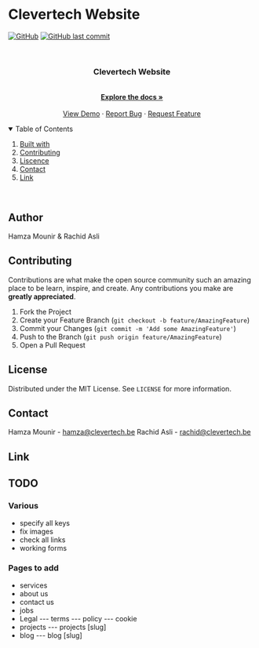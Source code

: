 # Clevertech Website

[![GitHub](https://img.shields.io/github/license/mashape/apistatus.svg)](https://github.com/clevertech-be/clevertech-website/blob/master/LICENSE)
[![GitHub last commit](https://img.shields.io/github/last-commit/google/skia.svg)](https://github.com/clevertech-be/clevertech-website/commits/master)

<br />
<p align="center">
  <h3 align="center">Clevertech Website</h3>

  <p align="center">
    <br />
    <a href="https://github.com/clevertech-be/clevertech-website/blob/master/README.md"><strong>Explore the docs »</strong></a>
    <br />
    <br />
    <a href="https://clevertech-website.be/">View Demo</a>
    ·
    <a href="https://github.com/clevertech-be/clevertech-website/issues">Report Bug</a>
    ·
    <a href="https://github.com/clevertech-be/clevertech-website/issues">Request Feature</a>
  </p>
</p>

<details open="open">
  <summary>Table of Contents</summary>
  <ol>
    <li><a href="#built with">Built with</a></li>
    <li><a href="#contributting">Contributing</a></li>
    <li><a href="#liscence">Liscence</a></li>
    <li><a href="#contact">Contact</a></li>
    <li><a href="#link">Link</a></li>
  </ol>
</details>

<br>

## Author

Hamza Mounir & Rachid Asli

## Contributing

Contributions are what make the open source community such an amazing place to be learn, inspire, and create. Any contributions you make are **greatly appreciated**.

1. Fork the Project
2. Create your Feature Branch (`git checkout -b feature/AmazingFeature`)
3. Commit your Changes (`git commit -m 'Add some AmazingFeature'`)
4. Push to the Branch (`git push origin feature/AmazingFeature`)
5. Open a Pull Request

## License

Distributed under the MIT License. See `LICENSE` for more information.

## Contact

Hamza Mounir - hamza@clevertech.be
Rachid Asli - rachid@clevertech.be

## Link

## TODO

### Various

- specify all keys
- fix images
- check all links
- working forms

### Pages to add

- services
- about us
- contact us
- jobs
- Legal
  --- terms
  --- policy
  --- cookie
- projects
  --- projects [slug]
- blog
  --- blog [slug]
